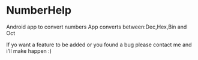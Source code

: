 # NumberHelp
Android app to convert numbers
App converts between:Dec,Hex,Bin and Oct

If yo want a feature to be added or you found a bug please contact me and i'll make happen :)
